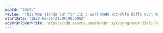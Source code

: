 ```yaml
---
mapId: "32e7c"
review: "This map stands out for its 3 well made acc-able diffs with moody lighting to complement the song and its excellent representation in patterns and emphasis!"
startDate: "2023-06-06T21:00:00.000Z"
coverUrlOverwrite: https://cdn.assets.beatleader.xyz/songcover-32e7c-leave.png
---
```

